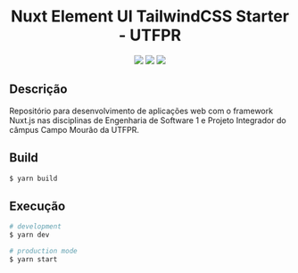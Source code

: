 <h1 align="center">Nuxt Element UI TailwindCSS Starter - UTFPR</h1>

<p align="center">
  <img href="https://nuxtjs.org/" src="https://img.shields.io/badge/Nuxt-002E3B?style=for-the-badge&logo=nuxtdotjs&logoColor=#00DC82" target="_blank">
  <img href="https://www.vuejs.org/" src="https://img.shields.io/badge/vuejs-%2335495e.svg?style=for-the-badge&logo=vuedotjs&logoColor=%234FC08D" target="_blank">
  <img href="https://tailwindcss.com/" src="https://img.shields.io/badge/tailwindcss-%2338B2AC.svg?style=for-the-badge&logo=tailwind-css&logoColor=white" target="_blank">
</p>

<p align="center">
  <!-- TAG CIRCLE CI -->
</p>

## Descrição

Repositório para desenvolvimento de aplicações web com o framework Nuxt.js nas disciplinas de Engenharia de Software 1 e Projeto Integrador do câmpus Campo Mourão da UTFPR.	

## Build

```bash
$ yarn build
```

## Execução

```bash
# development
$ yarn dev

# production mode
$ yarn start
```
